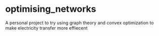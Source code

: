 # optimising_networks
A personal project to try using graph theory and convex optimization to make electricity transfer more effiecent
